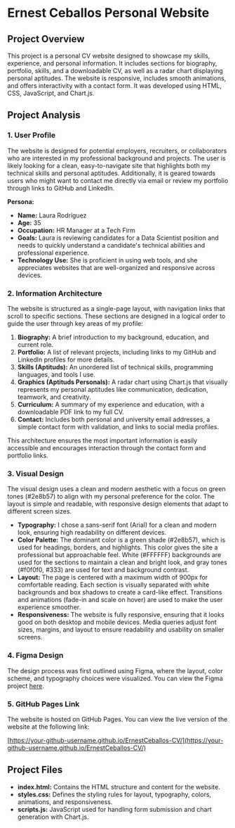 # Ernest Ceballos Personal Website

## Project Overview

This project is a personal CV website designed to showcase my skills, experience, and personal information. It includes sections for biography, portfolio, skills, and a downloadable CV, as well as a radar chart displaying personal aptitudes. The website is responsive, includes smooth animations, and offers interactivity with a contact form. It was developed using HTML, CSS, JavaScript, and Chart.js.

## Project Analysis

### 1. User Profile

The website is designed for potential employers, recruiters, or collaborators who are interested in my professional background and projects. The user is likely looking for a clean, easy-to-navigate site that highlights both my technical skills and personal aptitudes. Additionally, it is geared towards users who might want to contact me directly via email or review my portfolio through links to GitHub and LinkedIn.

**Persona:**
- **Name:** Laura Rodríguez
- **Age:** 35
- **Occupation:** HR Manager at a Tech Firm
- **Goals:** Laura is reviewing candidates for a Data Scientist position and needs to quickly understand a candidate's technical abilities and professional experience.
- **Technology Use:** She is proficient in using web tools, and she appreciates websites that are well-organized and responsive across devices.

### 2. Information Architecture

The website is structured as a single-page layout, with navigation links that scroll to specific sections. These sections are designed in a logical order to guide the user through key areas of my profile:
1. **Biography:** A brief introduction to my background, education, and current role.
2. **Portfolio:** A list of relevant projects, including links to my GitHub and LinkedIn profiles for more details.
3. **Skills (Aptituds):** An unordered list of technical skills, programming languages, and tools I use.
4. **Graphics (Aptituds Personals):** A radar chart using Chart.js that visually represents my personal aptitudes like communication, dedication, teamwork, and creativity.
5. **Curriculum:** A summary of my experience and education, with a downloadable PDF link to my full CV.
6. **Contact:** Includes both personal and university email addresses, a simple contact form with validation, and links to social media profiles.

This architecture ensures the most important information is easily accessible and encourages interaction through the contact form and portfolio links.

### 3. Visual Design

The visual design uses a clean and modern aesthetic with a focus on green tones (#2e8b57) to align with my personal preference for the color. The layout is simple and readable, with responsive design elements that adapt to different screen sizes.

- **Typography:** I chose a sans-serif font (Arial) for a clean and modern look, ensuring high readability on different devices.
- **Color Palette:** The dominant color is a green shade (#2e8b57), which is used for headings, borders, and highlights. This color gives the site a professional but approachable feel. White (#FFFFFF) backgrounds are used for the sections to maintain a clean and bright look, and gray tones (#f0f0f0, #333) are used for text and background contrast.
- **Layout:** The page is centered with a maximum width of 900px for comfortable reading. Each section is visually separated with white backgrounds and box shadows to create a card-like effect. Transitions and animations (fade-in and scale on hover) are used to make the user experience smoother.
- **Responsiveness:** The website is fully responsive, ensuring that it looks good on both desktop and mobile devices. Media queries adjust font sizes, margins, and layout to ensure readability and usability on smaller screens.

### 4. Figma Design

The design process was first outlined using Figma, where the layout, color scheme, and typography choices were visualized. You can view the Figma project [here](https://www.figma.com/design/3wCW1Ru5zZjLhyitEsw2q8/LaMevaPaginaPersonal?node-id=0-1&t=V0ieqN3l6X2GBC9Y-1).

### 5. GitHub Pages Link

The website is hosted on GitHub Pages. You can view the live version of the website at the following link:

[https://your-github-username.github.io/ErnestCeballos-CV/](https://your-github-username.github.io/ErnestCeballos-CV/)

## Project Files

- **index.html:** Contains the HTML structure and content for the website.
- **styles.css:** Defines the styling rules for layout, typography, colors, animations, and responsiveness.
- **scripts.js:** JavaScript used for handling form submission and chart generation with Chart.js.
